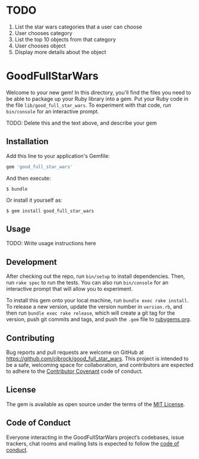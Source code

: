 # TODO

1. List the star wars categories that a user can choose
2. User chooses category
3. List the top 10 objects from that category
4. User chooses object
5. Display more details about the object 


# GoodFullStarWars

Welcome to your new gem! In this directory, you'll find the files you need to be able to package up your Ruby library into a gem. Put your Ruby code in the file `lib/good_full_star_wars`. To experiment with that code, run `bin/console` for an interactive prompt.

TODO: Delete this and the text above, and describe your gem

## Installation

Add this line to your application's Gemfile:

```ruby
gem 'good_full_star_wars'
```

And then execute:

    $ bundle

Or install it yourself as:

    $ gem install good_full_star_wars

## Usage

TODO: Write usage instructions here

## Development

After checking out the repo, run `bin/setup` to install dependencies. Then, run `rake spec` to run the tests. You can also run `bin/console` for an interactive prompt that will allow you to experiment.

To install this gem onto your local machine, run `bundle exec rake install`. To release a new version, update the version number in `version.rb`, and then run `bundle exec rake release`, which will create a git tag for the version, push git commits and tags, and push the `.gem` file to [rubygems.org](https://rubygems.org).

## Contributing

Bug reports and pull requests are welcome on GitHub at https://github.com/cjbrock/good_full_star_wars. This project is intended to be a safe, welcoming space for collaboration, and contributors are expected to adhere to the [Contributor Covenant](http://contributor-covenant.org) code of conduct.

## License

The gem is available as open source under the terms of the [MIT License](http://opensource.org/licenses/MIT).

## Code of Conduct

Everyone interacting in the GoodFullStarWars project’s codebases, issue trackers, chat rooms and mailing lists is expected to follow the [code of conduct](https://github.com/cjbrock/good_full_star_wars/blob/master/CODE_OF_CONDUCT.md).
